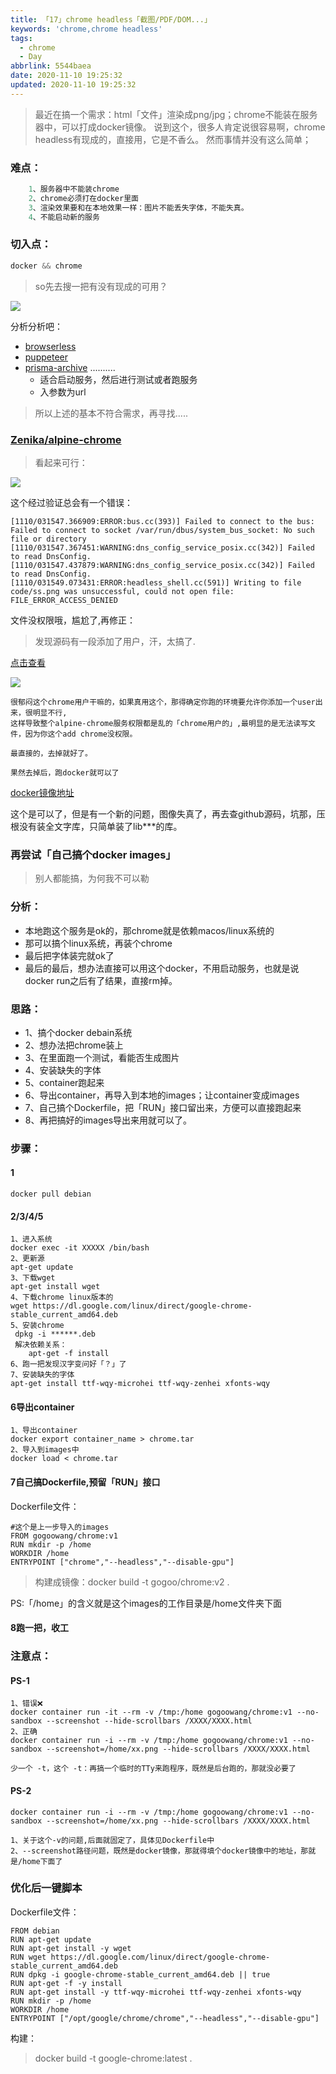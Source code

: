 ```yaml
---
title: 「17」chrome headless「截图/PDF/DOM...」
keywords: 'chrome,chrome headless'
tags:
  - chrome
  - Day
abbrlink: 5544baea
date: 2020-11-10 19:25:32
updated: 2020-11-10 19:25:32
---
```


>最近在搞一个需求：html「文件」渲染成png/jpg；chrome不能装在服务器中，可以打成docker镜像。
说到这个，很多人肯定说很容易啊，chrome headless有现成的，直接用，它是不香么。
然而事情并没有这么简单；

### 难点：
```go
    1、服务器中不能装chrome
    2、chrome必须打在docker里面
    3、渲染效果要和在本地效果一样：图片不能丢失字体，不能失真。
    4、不能启动新的服务
```

<!--more-->
### 切入点：
```go 
docker && chrome
```

>so先去搜一把有没有现成的可用？

![](https://raw.githubusercontent.com/crab21/Images/master/blog/20201110-193745.png)

分析分析吧：

* [browserless](https://github.com/browserless/chrome)
* [puppeteer](https://github.com/puppeteer/puppeteer)
* [prisma-archive](https://github.com/prisma-archive/chromeless)
..........
    * 适合启动服务，然后进行测试或者跑服务
    * 入参数为url

>所以上述的基本不符合需求，再寻找.....

### [Zenika/alpine-chrome](https://github.com/Zenika/alpine-chrome)

>看起来可行：

![](https://raw.githubusercontent.com/crab21/Images/master/blog/20201110-194452.png)


这个经过验证总会有一个错误：
```
[1110/031547.366909:ERROR:bus.cc(393)] Failed to connect to the bus: Failed to connect to socket /var/run/dbus/system_bus_socket: No such file or directory
[1110/031547.367451:WARNING:dns_config_service_posix.cc(342)] Failed to read DnsConfig.
[1110/031547.437879:WARNING:dns_config_service_posix.cc(342)] Failed to read DnsConfig.
[1110/031549.073431:ERROR:headless_shell.cc(591)] Writing to file code/ss.png was unsuccessful, could not open file: FILE_ERROR_ACCESS_DENIED
```

文件没权限哦，尴尬了,再修正：
>发现源码有一段添加了用户，汗，太搞了.

[点击查看](https://github.com/Zenika/alpine-chrome/blob/master/Dockerfile#L38)

![](https://raw.githubusercontent.com/crab21/Images/master/blog/20201110-194711.png)


```
很郁闷这个chrome用户干嘛的，如果真用这个，那得确定你跑的环境要允许你添加一个user出来，很明显不行,
这样导致整个alpine-chrome服务权限都是乱的「chrome用户的」,最明显的是无法读写文件，因为你这个add chrome没权限。

最直接的，去掉就好了。

果然去掉后，跑docker就可以了
```

[docker镜像地址](https://hub.docker.com/r/zenika/alpine-chrome)

这个是可以了，但是有一个新的问题，图像失真了，再去查github源码，坑那，压根没有装全文字库，只简单装了lib***的库。


### 再尝试「自己搞个docker images」

>别人都能搞，为何我不可以勒

### 分析：
* 本地跑这个服务是ok的，那chrome就是依赖macos/linux系统的
* 那可以搞个linux系统，再装个chrome
* 最后把字体装完就ok了
* 最后的最后，想办法直接可以用这个docker，不用启动服务，也就是说docker run之后有了结果，直接rm掉。


### 思路：
* 1、搞个docker debain系统
* 2、想办法把chrome装上
* 3、在里面跑一个测试，看能否生成图片
* 4、安装缺失的字体
* 5、container跑起来
* 6、导出container，再导入到本地的images；让container变成images
* 7、自己搞个Dockerfile，把「RUN」接口留出来，方便可以直接跑起来
* 8、再把搞好的images导出来用就可以了。

### 步骤：
#### 1
```
docker pull debian
```

#### 2/3/4/5
```
1、进入系统
docker exec -it XXXXX /bin/bash
2、更新源
apt-get update
3、下载wget
apt-get install wget
4、下载chrome linux版本的
wget https://dl.google.com/linux/direct/google-chrome-stable_current_amd64.deb
5、安装chrome
 dpkg -i ******.deb
 解决依赖关系：
    apt-get -f install
6、跑一把发现汉字变问好「？」了
7、安装缺失的字体
apt-get install ttf-wqy-microhei ttf-wqy-zenhei xfonts-wqy
```

#### 6导出container
```
1、导出container
docker export container_name > chrome.tar
2、导入到images中
docker load < chrome.tar
```

#### 7自己搞Dockerfile,预留「RUN」接口

Dockerfile文件：
```
#这个是上一步导入的images
FROM gogoowang/chrome:v1
RUN mkdir -p /home
WORKDIR /home
ENTRYPOINT ["chrome","--headless","--disable-gpu"]
```

>构建成镜像：docker build -t gogoo/chrome:v2 . 

PS:「/home」的含义就是这个images的工作目录是/home文件夹下面

#### 8跑一把，收工

### 注意点：
#### PS-1
```
1、错误❌
docker container run -it --rm -v /tmp:/home gogoowang/chrome:v1 --no-sandbox --screenshot --hide-scrollbars /XXXX/XXXX.html
2、正确
docker container run -i --rm -v /tmp:/home gogoowang/chrome:v1 --no-sandbox --screenshot=/home/xx.png --hide-scrollbars /XXXX/XXXX.html

少一个 -t，这个 -t：再搞一个临时的TTy来跑程序，既然是后台跑的，那就没必要了
```

#### PS-2

```
docker container run -i --rm -v /tmp:/home gogoowang/chrome:v1 --no-sandbox --screenshot=/home/xx.png --hide-scrollbars /XXXX/XXXX.html

1、关于这个-v的问题,后面就固定了，具体见Dockerfile中
2、--screenshot路径问题，既然是docker镜像，那就得填个docker镜像中的地址，那就是/home下面了
```


### 优化后一键脚本
Dockerfile文件：
```
FROM debian
RUN apt-get update 
RUN apt-get install -y wget 
RUN wget https://dl.google.com/linux/direct/google-chrome-stable_current_amd64.deb 
RUN dpkg -i google-chrome-stable_current_amd64.deb || true
RUN apt-get -f -y install
RUN apt-get install -y ttf-wqy-microhei ttf-wqy-zenhei xfonts-wqy
RUN mkdir -p /home
WORKDIR /home
ENTRYPOINT ["/opt/google/chrome/chrome","--headless","--disable-gpu"]
```
构建：
>docker build -t google-chrome:latest .
